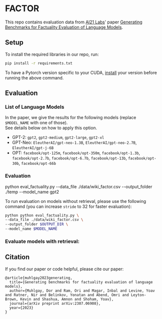 # FACTOR

This repo contains evaluation data from [AI21 Labs](https://www.ai21.com/)' paper [Generating Benchmarks for Factuality Evaluation of Language Models](https://arxiv.org/abs/2307.06908).

## Setup

To install the required libraries in our repo, run:
```bash
pip install -r requirements.txt
```
To have a Pytorch version specific to your CUDA, [install](https://pytorch.org/) your version before running the above command.

## Evaluation

### List of Language Models

In the paper, we give the results for the following models (replace `$MODEL_NAME` with one of those).  
See details below on how to apply this option.

* GPT-2: `gpt2`, `gpt2-medium`, `gpt2-large`, `gpt2-xl`
* GPT-Neo: `EleutherAI/gpt-neo-1.3B`, `EleutherAI/gpt-neo-2.7B`, `EleutherAI/gpt-j-6B`
* OPT: `facebook/opt-125m`, `facebook/opt-350m`, `facebook/opt-1.3b`, `facebook/opt-2.7b`, `facebook/opt-6.7b`, `facebook/opt-13b`, `facebook/opt-30b`, `facebook/opt-66b`

### Evaluation

python eval_factuality.py --data_file ./data/wiki_factor.csv --output_folder ./temp --model_name gpt2

To run evaluation on models without retrieval, please use the following command (you can increase `stride` to 32 for faster evaluation):
```bash
python python eval_factuality.py \
--data_file ./data/wiki_factor.csv \
--output_folder $OUTPUT_DIR \
--model_name $MODEL_NAME
```

### Evaluate models with retrieval:

## Citation

If you find our paper or code helpful, please cite our paper:
```
@article{muhlgay2023generating,
  title={Generating benchmarks for factuality evaluation of language models},
  author={Muhlgay, Dor and Ram, Ori and Magar, Inbal and Levine, Yoav and Ratner, Nir and Belinkov, Yonatan and Abend, Omri and Leyton-Brown, Kevin and Shashua, Amnon and Shoham, Yoav},
  journal={arXiv preprint arXiv:2307.06908},
  year={2023}
}
```
